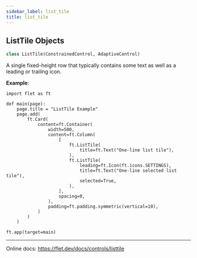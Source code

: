 ```yaml
---
sidebar_label: list_tile
title: list_tile
---
```


## ListTile Objects

```python
class ListTile(ConstrainedControl, AdaptiveControl)
```

A single fixed-height row that typically contains some text as well as a leading or trailing icon.

**Example**:

  
```
import flet as ft

def main(page):
    page.title = "ListTile Example"
    page.add(
        ft.Card(
            content=ft.Container(
                width=500,
                content=ft.Column(
                    [
                        ft.ListTile(
                            title=ft.Text("One-line list tile"),
                        ),
                        ft.ListTile(
                            leading=ft.Icon(ft.icons.SETTINGS),
                            title=ft.Text("One-line selected list tile"),
                            selected=True,
                        ),
                    ],
                    spacing=0,
                ),
                padding=ft.padding.symmetric(vertical=10),
            )
        )
    )

ft.app(target=main)
```
  
  -----
  
  Online docs: https://flet.dev/docs/controls/listtile

